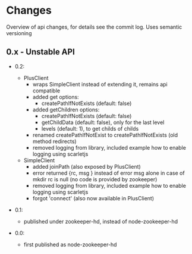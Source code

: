 Changes
=======

Overview of api changes, for details see the commit log.
Uses semantic versioning

0.x - Unstable API
---
- 0.2:
    - PlusClient
        - wraps SimpleClient instead of extending it, remains api compatible
        - added get options:
            - createPathIfNotExists (default: false)
        - added getChildren options:
            - createPathIfNotExists (default: false)
            - getChildData (default: false), only for the last level
            - levels (default: 1), to get childs of childs
        - renamed createPathIfNotExist to createPathIfNotExists (old method redirects)
        - removed logging from library, included example how to enable logging using scarletjs
    - SimpleClient
        - added joinPath (also exposed by PlusClient)
        - error returned {rc, msg } instead of error msg alone
          in case of mkdir rc is null (no code is provided by zookeeper)
        - removed logging from library, included example how to enable logging using scarletjs
        - forgot 'connect' (also now available in PlusClient)

- 0.1:
    - published under zookeeper-hd, instead of node-zookeeper-hd
- 0.0:
    - first published as node-zookeeper-hd
